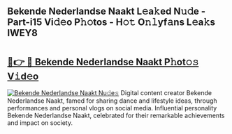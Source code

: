 ## Bekende Nederlandse Naakt L𝚎a𝚔ed N𝚞𝚍e - Part-i15 Vi𝚍𝚎o P𝚑𝚘tos - H𝚘𝚝 O𝚗𝚕yf𝚊ns L𝚎a𝚔s lWEY8

# <h2><a href="http://kf0xf4.oniu.top/?m=Bekende+Nederlandse+Naakt">🔗👉 🔴 Bekende Nederlandse Naakt P𝚑ot𝚘𝚜 V𝚒d𝚎o</a></h2>

[![Bekende Nederlandse Naakt Nu𝚍e𝚜](https://i.imgur.com/0qMVB7G.gif)](http://kf0xf4.oniu.top/?m=Bekende+Nederlandse+Naakt)
Digital content creator Bekende Nederlandse Naakt, famed for sharing dance and lifestyle ideas, through performances and personal vlogs on social media. Influential personality Bekende Nederlandse Naakt, celebrated for their remarkable achievements and impact on society.  
